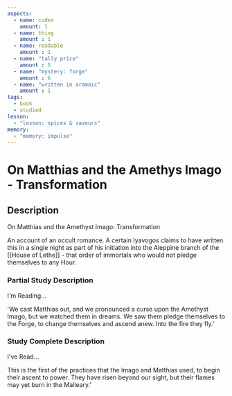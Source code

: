```yaml
---
aspects: 
  - name: codex
    amount: 1
  - name: thing
    amount : 1
  - name: readable
    amount : 1
  - name: "tally price"
    amount : 5
  - name: "mystery: forge"
    amount : 6
  - name: "written in aramaic"
    amount : 1
tags:
  - book
  - studied
lesson:
  - "lesson: spices & savours"
memory:
  - "memory: impulse"
---
```


# On Matthias and the Amethys Imago - Transformation

## Description
On Matthias and the Amethyst Imago: Transformation

An account of an occult romance. A certain Iyavogos claims to have written this in a single night as part of his initiation into the Aleppine branch of the [[House of Lethe]] - that order of immortals who would not pledge themselves to any Hour.
### Partial Study Description
I'm Reading...

'We cast Matthias out, and we pronounced a curse upon the Amethyst Imago, but we watched them in dreams. We saw them pledge themselves to the Forge, to change themselves and ascend anew. Into the fire they fly.' 
### Study Complete Description
I've Read...

This is the first of the practices that the Imago and Matthias used, to begin their ascent to power. They have risen beyond our sight, but their flames may yet burn in the Malleary.'
